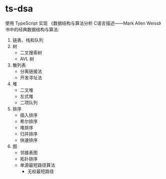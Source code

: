 # ts-dsa

使用 TypeScript 实现 《数据结构与算法分析 C语言描述——Mark Allen Weiss》书中的经典数据结构与算法:

1. 链表、栈和队列
2. 树
    - 二叉搜索树
    - AVL 树
3. 散列表
    - 分离链接法
    - 开发寻址法
4. 堆
    - 二叉堆
    - 左式堆
    - 二项队列
5. 排序
    - 插入排序
    - 希尔排序
    - 堆排序
    - 归并排序
    - 快速排序
6. 图
    - 邻接表图
    - 拓扑排序
    - 单源最短路径算法
        - 无权最短路径
